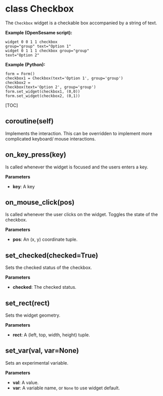 <div class="ClassDoc YAMLDoc" markdown="1">

# class __Checkbox__

The `Checkbox` widget is a checkable box accompanied by a string of
text.

__Example (OpenSesame script):__

~~~
widget 0 0 1 1 checkbox
group="group" text="Option 1"
widget 0 1 1 1 checkbox group="group"
text="Option 2"
~~~

__Example (Python):__

~~~ .python
form = Form()
checkbox1 = Checkbox(text='Option 1', group='group')
checkbox2 =
Checkbox(text='Option 2', group='group')
form.set_widget(checkbox1, (0,0))
form.set_widget(checkbox2, (0,1))
~~~

[TOC]

## coroutine(self)

Implements the interaction. This can be overridden to implement
more complicated keyboard/ mouse interactions.




## on_key_press(key)

Is called whenever the widget is focused and the users enters a
key.


__Parameters__

- **key**: A key


## on_mouse_click(pos)

Is called whenever the user clicks on the widget. Toggles the state
of the checkbox.


__Parameters__

- **pos**: An (x, y) coordinate tuple.


## set_checked(checked=True)

Sets the checked status of the checkbox.


__Parameters__

- **checked**: The checked status.


## set_rect(rect)

Sets the widget geometry.


__Parameters__

- **rect**: A (left, top, width, height) tuple.


## set_var(val, var=None)

Sets an experimental variable.


__Parameters__

- **val**: A value.
- **var**: A variable name, or `None` to use widget default.


</div>


